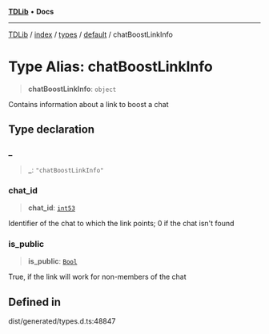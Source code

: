 [**TDLib**](../../../../../../README.md) • **Docs**

***

[TDLib](../../../../../../modules.md) / [index](../../../../../README.md) / [types](../../../README.md) / [default](../README.md) / chatBoostLinkInfo

# Type Alias: chatBoostLinkInfo

> **chatBoostLinkInfo**: `object`

Contains information about a link to boost a chat

## Type declaration

### \_

> **\_**: `"chatBoostLinkInfo"`

### chat\_id

> **chat\_id**: [`int53`](int53-1.md)

Identifier of the chat to which the link points; 0 if the chat isn't found

### is\_public

> **is\_public**: [`Bool`](Bool.md)

True, if the link will work for non-members of the chat

## Defined in

dist/generated/types.d.ts:48847
